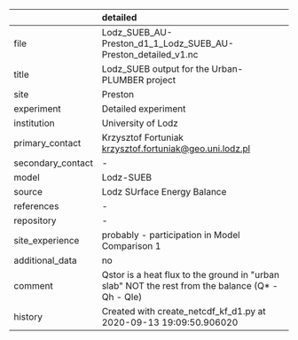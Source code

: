 |                   | detailed                                                                                         |
|:------------------|:-------------------------------------------------------------------------------------------------|
| file              | Lodz_SUEB_AU-Preston_d1_1_Lodz_SUEB_AU-Preston_detailed_v1.nc                                    |
| title             | Lodz_SUEB output for the Urban-PLUMBER project                                                   |
| site              | Preston                                                                                          |
| experiment        | Detailed experiment                                                                              |
| institution       | University of Lodz                                                                               |
| primary_contact   | Krzysztof Fortuniak krzysztof.fortuniak@geo.uni.lodz.pl                                          |
| secondary_contact | -                                                                                                |
| model             | Lodz-SUEB                                                                                        |
| source            | Lodz SUrface Energy Balance                                                                      |
| references        | -                                                                                                |
| repository        | -                                                                                                |
| site_experience   | probably - participation in Model Comparison 1                                                   |
| additional_data   | no                                                                                               |
| comment           | Qstor is a heat flux to the ground in "urban slab" NOT the rest from the balance (Q* - Qh - Qle) |
| history           | Created with create_netcdf_kf_d1.py at 2020-09-13 19:09:50.906020                                |
